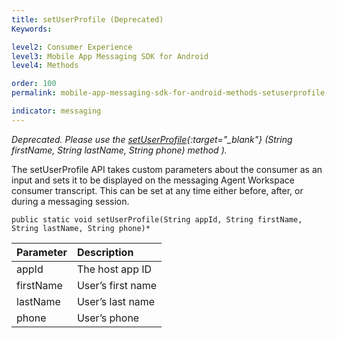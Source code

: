 ```yaml
---
title: setUserProfile (Deprecated)
Keywords:

level2: Consumer Experience
level3: Mobile App Messaging SDK for Android
level4: Methods

order: 100
permalink: mobile-app-messaging-sdk-for-android-methods-setuserprofile-(deprecated).html

indicator: messaging
---
```


*Deprecated. Please use the [setUserProfile](android-setuserprofile.html){:target="_blank"} (String firstName, String lastName, String phone) method ).*

The setUserProfile API takes custom parameters about the consumer as an input and sets it to be displayed on the messaging Agent Workspace consumer transcript. This can be set at any time either before, after, or during a messaging session.

`public static void setUserProfile(String appId, String firstName, String lastName, String phone)*`

| Parameter | Description |
| :--- | :--- |
| appId | The host app ID |
| firstName | User’s first name |
| lastName | User’s last name |
| phone | User’s phone |



